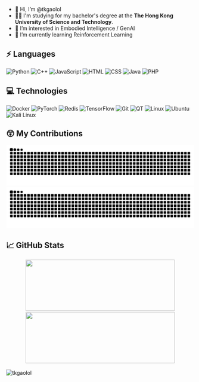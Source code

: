- 👋 Hi, I’m @tkgaolol
- 👨‍🎓 I'm studying for my bachelor's degree at the **The Hong Kong University of Science and Technology**.
- 👀 I’m interested in Embodied Intelligence / GenAI
- 🌱 I’m currently learning Reinforcement Learning
<!---
- 💞️ I’m looking to collaborate on ...
- 📫 How to reach me ...
- 😄 Pronouns: ...
- ⚡ Fun fact: ...
--->

## ⚡ Languages

![Python](https://img.shields.io/badge/-Python-000?&logo=Python)
![C++](https://img.shields.io/badge/-C++-000?&logo=c%2B%2B)
![JavaScript](https://img.shields.io/badge/-JavaScript-000?&logo=JavaScript)
![HTML](https://img.shields.io/badge/-HTML-000?&logo=HTML5)
![CSS](https://img.shields.io/badge/-CSS-000?&logo=CSS3)
![Java](https://img.shields.io/badge/-Java-000?&logo=openjdk)
![PHP](https://img.shields.io/badge/-php-000?&logo=php)

## 💻 Technologies

![Docker](https://img.shields.io/badge/-Docker-000?&logo=Docker)
![PyTorch](https://img.shields.io/badge/-PyTorch-000?&logo=PyTorch)
![Redis](https://img.shields.io/badge/-Redis-000?&logo=Redis)
![TensorFlow](https://img.shields.io/badge/-TensorFlow-000?&logo=TensorFlow)
![Git](https://img.shields.io/badge/-Git-000?&logo=Git)
![QT](https://img.shields.io/badge/-QT-000?&logo=Qt)
![Linux](https://img.shields.io/badge/-Linux-000?&logo=Linux)
![Ubuntu](https://img.shields.io/badge/-Ubuntu-000?&logo=ubuntu)
![Kali Linux](https://img.shields.io/badge/-Kali%20Linux-000?&logo=kali-linux)


## 😲 My Contributions

[//]: # (![starts]&#40;https://github.com/tkgaolol/tkgaolol/blob/b29d2a5256e8f3818e1ba5eef41222c1f719c484/github-contribution-grid-snake.svg&#41;)
<img alt="Snake animation" src="https://github.com/tkgaolol/tkgaolol/blob/output/github-contribution-grid-snake.svg#gh-light-mode-only"/>
<img alt="Snake animation" src="https://github.com/tkgaolol/tkgaolol/blob/output/github-contribution-grid-snake-dark.svg#gh-dark-mode-only"/>

## 📈 GitHub Stats
<div class="badges-githubstats">
  <p align="center">
    <a href="https://www.adamalston.com/">
      <img height="137px" width="400px" src="https://github-readme-stats.vercel.app/api?username=tkgaolol&hide_title=true&hide_border=true&show_icons=true&include_all_commits=true&count_private=true&line_height=21&text_color=000&icon_color=000&bg_color=0,ea6161,ffc64d,fffc4d,52fa5a&theme=graywhite" />
      <!-- wi*quL3fcV -->
      <img height="137px" width="400px" src="https://github-readme-stats.vercel.app/api/top-langs/?username=tkgaolol&hide=html&hide_title=true&hide_border=true&layout=compact&langs_count=6&exclude_repo=comp426,Redventures-Movie-Quotes&text_color=000&icon_color=fff&bg_color=0,52fa5a,4dfcff,c64dff&theme=graywhite" />
    </a>
  </p>
</div>

<img src="https://komarev.com/ghpvc/?username=tkgaolol&label=Profile%20views&color=0e75b6&style=flat" alt="tkgaolol" /> 

<!---
tkgaolol/tkgaolol is a ✨ special ✨ repository because its `README.md` (this file) appears on your GitHub profile.
You can click the Preview link to take a look at your changes.
--->
